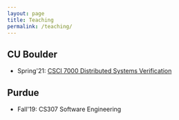 ```yaml
---
layout: page
title: Teaching
permalink: /teaching/
---
```


## CU Boulder ##

* Spring'21: [CSCI 7000 Distributed Systems Verification](https://gowthamk.github.io/csci7000_f20/)

## Purdue ##

* Fall'19: CS307 Software Engineering
